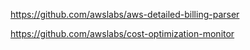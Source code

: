 https://github.com/awslabs/aws-detailed-billing-parser

https://github.com/awslabs/cost-optimization-monitor
